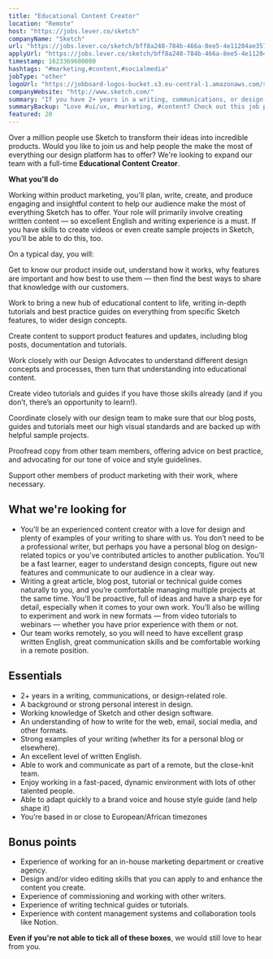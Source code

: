 ```yaml
---
title: "Educational Content Creator"
location: "Remote"
host: "https://jobs.lever.co/sketch"
companyName: "Sketch"
url: "https://jobs.lever.co/sketch/bff8a240-784b-466a-8ee5-4e11204ae357"
applyUrl: "https://jobs.lever.co/sketch/bff8a240-784b-466a-8ee5-4e11204ae357/apply"
timestamp: 1623369600000
hashtags: "#marketing,#content,#socialmedia"
jobType: "other"
logoUrl: "https://jobboard-logos-bucket.s3.eu-central-1.amazonaws.com/sketch"
companyWebsite: "http://www.sketch.com/"
summary: "If you have 2+ years in a writing, communications, or design-related role, Sketch is looking for someone with your skillset."
summaryBackup: "Love #ui/ux, #marketing, #content? Check out this job post!"
featured: 20
---
```


Over a million people use Sketch to transform their ideas into incredible products. Would you like to join us and help people the make the most of everything our design platform has to offer? We're looking to expand our team with a full-time **Educational Content Creator**.

**What you'll do**

Working within product marketing, you'll plan, write, create, and produce engaging and insightful content to help our audience make the most of everything Sketch has to offer. Your role will primarily involve creating written content — so excellent English and writing experience is a must. If you have skills to create videos or even create sample projects in Sketch, you’ll be able to do this, too.

On a typical day, you will:

Get to know our product inside out, understand how it works, why features are important and how best to use them — then find the best ways to share that knowledge with our customers.

Work to bring a new hub of educational content to life, writing in-depth tutorials and best practice guides on everything from specific Sketch features, to wider design concepts.

Create content to support product features and updates, including blog posts, documentation and tutorials.

Work closely with our Design Advocates to understand different design concepts and processes, then turn that understanding into educational content.

Create video tutorials and guides if you have those skills already (and if you don’t, there’s an opportunity to learn!).

Coordinate closely with our design team to make sure that our blog posts, guides and tutorials meet our high visual standards and are backed up with helpful sample projects.

Proofread copy from other team members, offering advice on best practice, and advocating for our tone of voice and style guidelines.

Support other members of product marketing with their work, where necessary.

## What we're looking for

*   You’ll be an experienced content creator with a love for design and plenty of examples of your writing to share with us. You don’t need to be a professional writer, but perhaps you have a personal blog on design-related topics or you’ve contributed articles to another publication. You’ll be a fast learner, eager to understand design concepts, figure out new features and communicate to our audience in a clear way.
*   Writing a great article, blog post, tutorial or technical guide comes naturally to you, and you’re comfortable managing multiple projects at the same time. You'll be proactive, full of ideas and have a sharp eye for detail, especially when it comes to your own work. You’ll also be willing to experiment and work in new formats — from video tutorials to webinars — whether you have prior experience with them or not.
*   Our team works remotely, so you will need to have excellent grasp written English, great communication skills and be comfortable working in a remote position.

## Essentials

*   2+ years in a writing, communications, or design-related role.
*   A background or strong personal interest in design.
*   Working knowledge of Sketch and other design software.
*   An understanding of how to write for the web, email, social media, and other formats.
*   Strong examples of your writing (whether its for a personal blog or elsewhere).
*   An excellent level of written English.
*   Able to work and communicate as part of a remote, but the close-knit team.
*   Enjoy working in a fast-paced, dynamic environment with lots of other talented people.
*   Able to adapt quickly to a brand voice and house style guide (and help shape it)
*   You’re based in or close to European/African timezones

## Bonus points

*   Experience of working for an in-house marketing department or creative agency.
*   Design and/or video editing skills that you can apply to and enhance the content you create.
*   Experience of commissioning and working with other writers.
*   Experience of writing technical guides or tutorials.
*   Experience with content management systems and collaboration tools like Notion.

**Even if you're not able to tick all of these boxes**, we would still love to hear from you.
